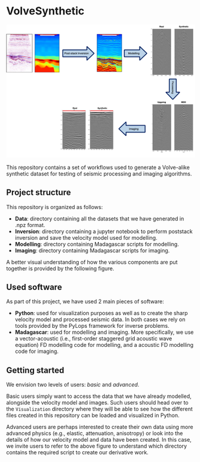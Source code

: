 # VolveSynthetic

![VolveSynthetic](https://github.com/DIG-Kaust/VolveSynthetic/blob/main/Figures/workflow.png)


This repository contains a set of workflows used to generate a Volve-alike synthetic dataset for 
testing of seismic processing and imaging algorithms.


## Project structure
This repository is organized as follows:

* **Data**: directory containing all the datasets that we have generated in .npz format.
* **Inversion**: directory containing a jupyter notebook to perform poststack inversion and save the velocity model used for modelling.
* **Modelling**: directory containing Madagascar scripts for modelling.
* **Imaging**: directory containing Madagascar scripts for imaging.


A better visual understanding of how the various components are put together is provided by the following figure.


## Used software
As part of this project, we have used 2 main pieces of software:
* **Python**: used for visualization purposes as well as to create the sharp velocity model and processed seismic data. In both cases we 
rely on tools provided by the PyLops framework for inverse problems.
* **Madagascar**: used for modelling and imaging. More specifically, we use a vector-acoustic (i.e., first-order staggered grid acoustic wave equation) FD modelling code for modelling, and a acoustic FD modelling code for imaging.


## Getting started
We envision two levels of users: *basic* and *advanced*.

Basic users simply want to access the data that we have already modelled, alongside the velocity model and images. Such users should head over to
the `Visualization` directory where they will be able to see how the different files created in this repository can be loaded and visualized in Python.

Advanced users are perhaps interested to create their own data using more advanced physics (e.g., elastic, attenuation, anisotropy) or look into the details
of how our velocity model and data have been created. In this case, we invite users to refer to the above figure to understand which directory contains the
required script to create our derivative work. 


